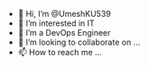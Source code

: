 - 👋 Hi, I’m @UmeshKU539
- 👀 I’m interested in IT
- 🌱 I’m a DevOps Engineer
- 💞️ I’m looking to collaborate on ...
- 📫 How to reach me ...

<!---
UmeshKU539/UmeshKU539 is a ✨ special ✨ repository because its `README.md` (this file) appears on your GitHub profile.
You can click the Preview link to take a look at your changes.
--->

